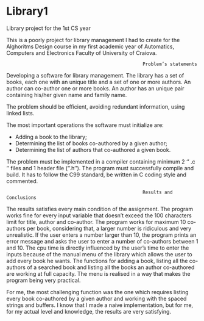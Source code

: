 # Library1
Library project for the 1st CS year


This is a poorly project for library management I had to create for the Alghoritms Design course in my first academic year of Automatics, Computers and Electronics Faculty of University of Craiova.

                                                      Problem’s statements


   Developing a software for library management. The library has a set of books, each one with an unique title and a set of one or more authors. An author can co-author one or more books. An author has an unique pair containing his/her given name and family name.

   The problem should be efficient, avoiding redundant information, using linked lists.
 
  The most important operations the software must initialize are:

-	Adding a book to the library;
-	Determining the list of books co-authored by a given author;
-	Determining the list of authors that co-authored a given book.

   The problem must be implemented in a compiler containing minimum 2 ‘’ .c ‘’ files and 1 header file (‘’.h’’).
   The program must successfully compile and build. It has to follow the C99 standard, be written in C coding style and commented. 

                                                      Results and Conclusions


   The results satisfies every main condition of the assignment. The program works fine for every input variable that doesn’t exceed the 100 characters limit for title, author and co-author. The program works for maximum 10 co-authors per book, considering that, a larger number is ridiculous and very unrealistic. If the user enters a number larger than 10, the program prints an error message and asks the user to enter a number of co-authors between 1 and 10.
   The cpu time is directly influenced by the user’s time to enter the inputs because of the manual menu of the library which allows the user to add every book he wants.
   The functions for adding a book, listing all the co-authors of a searched book and listing all the books an author co-authored are working at full capacity.
   The menu is realised in a way that makes the program being very practical.
   

   For me, the most challenging function was the one which requires listing every book co-authored by a given author and working with the spaced strings and buffers.
   I know that I made a naive implementation, but for me, for my actual level and knowledge, the results are very satisfying.
   
   
   

